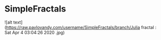 # SimpleFractals
![alt text](https://raw.pavlovandy.com/username/SimpleFractals/branch/Julia fractal : Sat Apr  4 03:04:26 2020
.jpg)
